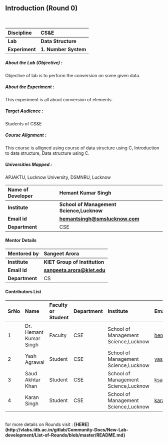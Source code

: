 ## Introduction (Round 0)


<br>

<b>Discipline | <b> CS&E
:--|:--|
<b> Lab | <b> Data Structure
<b> Experiment|     <b> 1. Number System

<h5> About the Lab (Objective) : </h5>

Objective of lab is to perform the conversion on some given data.

<h5> About the Experiment : </h5>

This experiment is all about conversion of elements.

<h5> Target Audience : </h5>

Students of CS&E

<h5> Course Alignment : </h5>

This course is alligned using course of data structure using C, Introduction to data structure, Data structure using C. 

<h5> Universities Mapped : </h5>

APJAKTU, Lucknow University, DSMNRU, Lucknow

<b>Name of Developer | <b> Hemant Kumar Singh
:--|:--|
<b> Institute | <b>School of Management Science,Lucknow
<b> Email id|     <b> hemantsingh@smslucknow.com
<b> Department | CSE

#### Mentor Details

<b>Mentored by | <b> Sangeet Arora
:--|:--|
<b> Institute | <b> KIET Group of Institution
<b> Email id|     <b> sangeeta.arora@kiet.edu
<b> Department | CS

#### Contributors List

SrNo | Name | Faculty or Student | Department| Institute | Email id
:--|:--|:--|:--|:--|:--|
1 | Dr. Hemant Kumar Singh | Faculty | CSE | School of Management Science,Lucknow | hemantsingh@smslucknow.com
2 | Yash Agrawal | Student | CSE | School of Management Science,Lucknow |yashagr15@gmail.com
3 | Saud Akhtar Khan | Student | CSE | School of Management Science,Lucknow |ksaud7977@gmail.com
4 | Karan Singh | Student | CSE | School of Management Science,Lucknow |karansinghtomar123@gmail.com


<br>
for more details on Rounds visit : <b> [HERE](http://vlabs.iitb.ac.in/gitlab/Community-Docs/New-Lab-development/List-of-Rounds/blob/master/README.md) </b>
